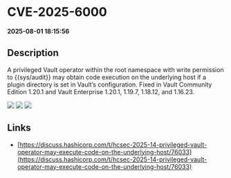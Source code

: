 # CVE-2025-6000

**2025-08-01 18:15:56**

## Description
A privileged Vault operator within the root namespace with write permission to {{sys/audit}} may obtain code execution on the underlying host if a plugin directory is set in Vault’s configuration. Fixed in Vault Community Edition 1.20.1 and Vault Enterprise 1.20.1, 1.19.7, 1.18.12, and 1.16.23.

![](https://img.shields.io/static/v1?label=Score&message=9.1&color=red)
![](https://img.shields.io/static/v1?label=Severity&message=CRITICAL&color=red)
![](https://img.shields.io/static/v1?label=CWE&message=RCE&color=green)

## Links
- [https://discuss.hashicorp.com/t/hcsec-2025-14-privileged-vault-operator-may-execute-code-on-the-underlying-host/76033](https://discuss.hashicorp.com/t/hcsec-2025-14-privileged-vault-operator-may-execute-code-on-the-underlying-host/76033)
